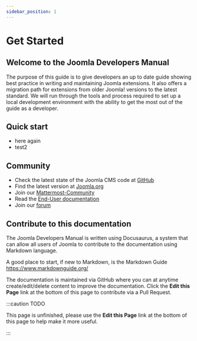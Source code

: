 ```yaml
---
sidebar_position: 1
---
```


Get Started
===============
## Welcome to the Joomla Developers Manual
The purpose of this guide is to give developers an up to date guide showing best practice in
writing and maintaining Joomla extensions.
It also offers a migration path for extensions from older Joomla! versions to the latest standard.
We will run through the tools and process required to set up a local development environment with
the ability to get the most out of the guide as a developer.

## Quick start
- here again
- test2

## Community
- Check the latest state of the Joomla CMS code at [GitHub](https://github.com/joomla/joomla-cms)
- Find the latest version at [Joomla.org](https://joomla.org)
- Join our [Mattermost-Community](https://joomlacommunity.cloud.mattermost.com/)
- Read the [End-User documentation](https://docs.joomla.org)
- Join our [forum](https://forum.joomla.org)

## Contribute to this documentation

The Joomla Developers Manual is written using Docusaurus, a system that can allow all users of Joomla to
contribute to the documentation using Markdown language.

A good place to start, if new to Markdown, is the Markdown Guide
https://www.markdownguide.org/

The documentation is maintained via GitHub where you can at anytime create/edit/delete content to improve the documentation. Click the **Edit this Page** link at the bottom of this page to contribute via a Pull Request.

:::caution TODO

This page is unfinished, please use the **Edit this Page** link at the bottom of this page to help make it more useful.

:::
